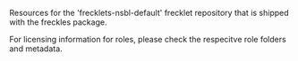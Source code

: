 Resources for the 'frecklets-nsbl-default' frecklet repository that is shipped with the freckles package.

For licensing information for roles, please check the respecitve role folders and metadata.


